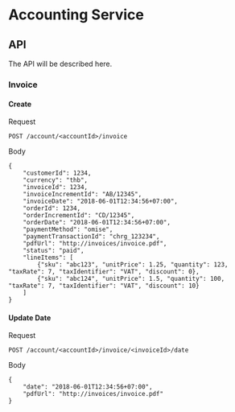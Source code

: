 # Accounting Service


## API

The API will be described here.

### Invoice

#### Create

Request

`POST /account/<accountId>/invoice`

Body

```
{
	"customerId": 1234,
	"currency": "thb",
	"invoiceId": 1234,
	"invoiceIncrementId": "AB/12345",
	"invoiceDate": "2018-06-01T12:34:56+07:00",
	"orderId": 1234,
	"orderIncrementId": "CD/12345",
	"orderDate": "2018-06-01T12:34:56+07:00",
	"paymentMethod": "omise",
	"paymentTransactionId": "chrg_123234",
	"pdfUrl": "http://invoices/invoice.pdf",
	"status": "paid",
	"lineItems": [
		{"sku": "abc123", "unitPrice": 1.25, "quantity": 123, "taxRate": 7, "taxIdentifier": "VAT", "discount": 0},
		{"sku": "abc124", "unitPrice": 1.5, "quantity": 100, "taxRate": 7, "taxIdentifier": "VAT", "discount": 10}
	]
}
```

#### Update Date

Request

`POST /account/<accountId>/invoice/<invoiceId>/date`

Body

```
{
	"date": "2018-06-01T12:34:56+07:00",
	"pdfUrl": "http://invoices/invoice.pdf"
}
```

